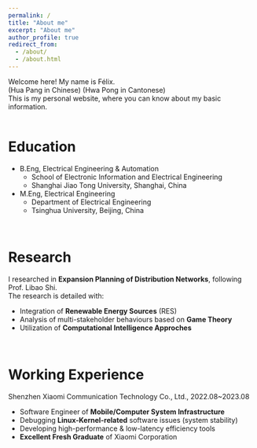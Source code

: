 ```yaml
---
permalink: /
title: "About me"
excerpt: "About me"
author_profile: true
redirect_from: 
  - /about/
  - /about.html
---
```


Welcome here! My name is Félix.  
(Hua Pang in Chinese) (Hwa Pong in Cantonese)   
This is my personal website, where you can know about my basic information.  
&nbsp;

Education
======
* B.Eng, Electrical Engineering & Automation
  * School of Electronic Information and Electrical Engineering
  * Shanghai Jiao Tong University, Shanghai, China
* M.Eng, Electrical Engineering
  * Department of Electrical Engineering
  * Tsinghua University, Beijing, China  
  
&nbsp;

Research
======
I researched in **Expansion Planning of Distribution Networks**, following Prof. Libao Shi.  
The research is detailed with:  
* Integration of **Renewable Energy Sources** (RES)
* Analysis of multi-stakeholder behaviours based on **Game Theory**
* Utilization of **Computational Intelligence Approches**  
  
&nbsp;

Working Experience
======
Shenzhen Xiaomi Communication Technology Co., Ltd., 2022.08~2023.08
* Software Engineer of **Mobile/Computer System Infrastructure**
* Debugging **Linux-Kernel-related** software issues (system stability)
* Developing high-performance & low-latency efficiency tools
* **Excellent Fresh Graduate** of Xiaomi Corporation
